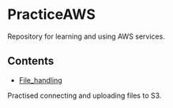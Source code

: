 # PracticeAWS
Repository for learning and using AWS services.

## Contents
- [File_handling](https://github.com/camm93/PracticeAWS/tree/main/file_handling)

Practised connecting and uploading files to S3.
